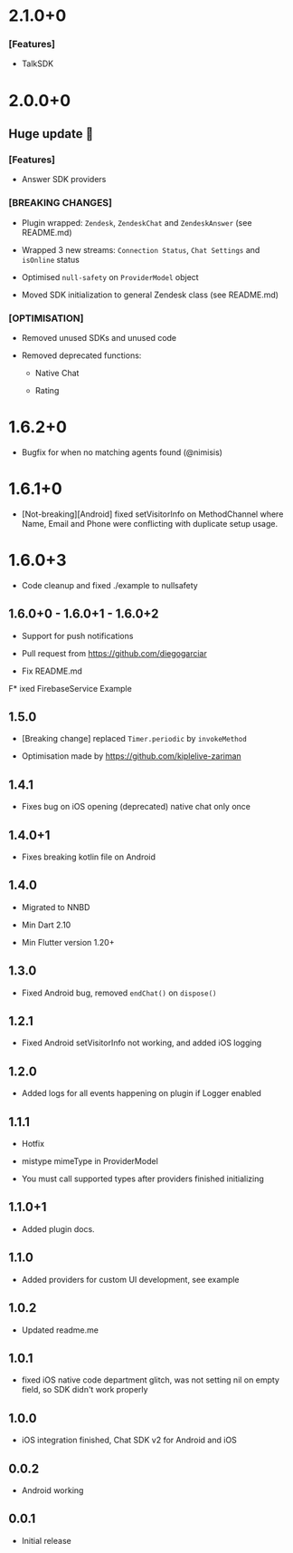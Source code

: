 # 2.1.0+0

### [Features]

* TalkSDK

# 2.0.0+0

## Huge update 🎉

### [Features]

* Answer SDK providers

### [BREAKING CHANGES]

* Plugin wrapped: `Zendesk`, `ZendeskChat` and `ZendeskAnswer` (see README.md)

* Wrapped 3 new streams: `Connection Status`, `Chat Settings` and `isOnline` status

* Optimised `null-safety` on `ProviderModel` object

* Moved SDK initialization to general Zendesk class (see README.md)

### [OPTIMISATION]

* Removed unused SDKs and unused code

* Removed deprecated functions:
        
    * Native Chat
        
    * Rating

# 1.6.2+0

* Bugfix for when no matching agents found (@nimisis)

# 1.6.1+0

* [Not-breaking][Android] fixed setVisitorInfo on MethodChannel where Name, Email and Phone were conflicting with duplicate setup usage.

# 1.6.0+3

* Code cleanup and fixed ./example to nullsafety

## 1.6.0+0 - 1.6.0+1 - 1.6.0+2 

* Support for push notifications

* Pull request from https://github.com/diegogarciar

* Fix README.md

F* ixed FirebaseService Example

## 1.5.0

* [Breaking change] replaced `Timer.periodic` by `invokeMethod`

* Optimisation made by https://github.com/kiplelive-zariman

## 1.4.1

* Fixes bug on iOS opening (deprecated) native chat only once

## 1.4.0+1

* Fixes breaking kotlin file on Android

## 1.4.0

* Migrated to NNBD

* Min Dart 2.10

* Min Flutter version 1.20+

## 1.3.0

* Fixed Android bug, removed `endChat()` on `dispose()`

## 1.2.1

* Fixed Android setVisitorInfo not working, and added iOS logging

## 1.2.0

* Added logs for all events happening on plugin if Logger enabled

## 1.1.1

* Hotfix

* mistype mimeType in ProviderModel

* You must call supported types after providers finished initializing

## 1.1.0+1

* Added plugin docs.

## 1.1.0

* Added providers for custom UI development, see example

## 1.0.2

* Updated readme.me

## 1.0.1

* fixed iOS native code department glitch, was not setting nil on empty field, so SDK didn't work properly

## 1.0.0

* iOS integration finished, Chat SDK v2 for Android and iOS 

## 0.0.2

* Android working

## 0.0.1

* Initial release
